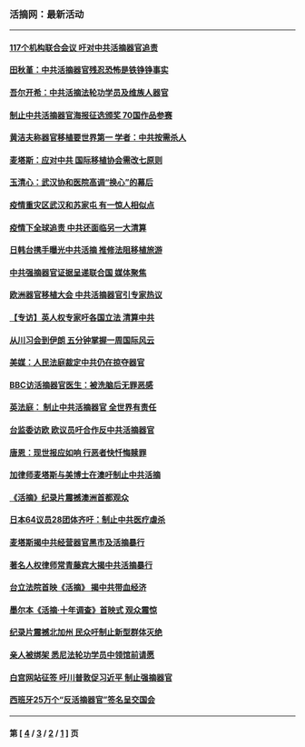 ### 活摘网：最新活动
---
#### [117个机构联合会议 吁对中共活摘器官追责](../../pages/nf5883/n12775087.md?05250430) 
#### [田秋堇：中共活摘器官残忍恐怖是铁铮铮事实](../../pages/nf5883/n12702148.md?05250430) 
#### [吾尔开希：中共活摘法轮功学员及维族人器官](../../pages/nf5883/n12693197.md?05250430) 
#### [制止中共活摘器官海报征选颁奖 70国作品参赛](../../pages/nf5883/n12692050.md?05250430) 
#### [黄洁夫称器官移植要世界第一 学者：中共按需杀人](../../pages/nf5883/n12572329.md?05250430) 
#### [麦塔斯：应对中共 国际移植协会需改七原则](../../pages/nf5883/n12514711.md?05250430) 
#### [玉清心：武汉协和医院高调“换心”的幕后](../../pages/nf5883/n12298730.md?05250430) 
#### [疫情重灾区武汉和苏家屯 有一惊人相似点](../../pages/nf5883/n12150824.md?05250430) 
#### [疫情下全球追责 中共还面临另一大清算](../../pages/nf5883/n12070397.md?05250430) 
#### [日韩台携手曝光中共活摘 推修法阻移植旅游](../../pages/nf5883/n11712046.md?05250430) 
#### [中共强摘器官证据呈递联合国 媒体聚焦](../../pages/nf5883/n11546426.md?05250430) 
#### [欧洲器官移植大会 中共活摘器官引专家热议](../../pages/nf5883/n11539095.md?05250430) 
#### [【专访】英人权专家吁各国立法 清算中共](../../pages/nf5883/n11367315.md?05250430) 
#### [从川习会到伊朗 五分钟掌握一周国际风云](../../pages/nf5883/n11338520.md?05250430) 
#### [美媒：人民法庭裁定中共仍在掠夺器官](../../pages/nf5883/n11334897.md?05250430) 
#### [BBC访活摘器官医生：被洗脑后无罪恶感](../../pages/nf5883/n11335935.md?05250430) 
#### [英法庭： 制止中共活摘器官 全世界有责任](../../pages/nf5883/n11330691.md?05250430) 
#### [台监委访欧 欧议员吁合作反中共活摘器官](../../pages/nf5883/n11109190.md?05250430) 
#### [唐恩：现世报应如响 行恶者快忏悔赎罪](../../pages/nf5883/n11104016.md?05250430) 
#### [加律师麦塔斯与美博士在澳吁制止中共活摘](../../pages/nf5883/n10724764.md?05250430) 
#### [《活摘》纪录片震撼澳洲首都观众](../../pages/nf5883/n10722747.md?05250430) 
#### [日本64议员28团体齐吁：制止中共医疗虐杀](../../pages/nf5883/n10587757.md?05250430) 
#### [麦塔斯揭中共经营器官黑市及活摘暴行](../../pages/nf5883/n10442407.md?05250430) 
#### [著名人权律师常青藤宾大揭中共活摘暴行](../../pages/nf5883/n10318181.md?05250430) 
#### [台立法院首映《活摘》 揭中共带血经济](../../pages/nf5883/n9938847.md?05250430) 
#### [墨尔本《活摘·十年调查》首映式 观众震惊](../../pages/nf5883/n9522572.md?05250430) 
#### [纪录片震撼北加州 民众吁制止新型群体灭绝](../../pages/nf5883/n9188314.md?05250430) 
#### [亲人被绑架 悉尼法轮功学员中领馆前请愿](../../pages/nf5883/n9056753.md?05250430) 
#### [白宫网站征签 吁川普敦促习近平 制止强摘器官](../../pages/nf5883/n9009661.md?05250430) 
#### [西班牙25万个“反活摘器官”签名呈交国会](../../pages/nf5883/n8846163.md?05250430) 

---
#### 第 [ [4](./4.md?05250430) / [3](./3.md?05250430) / [2](./2.md?05250430) / [1](./1.md?05250430) ] 页
